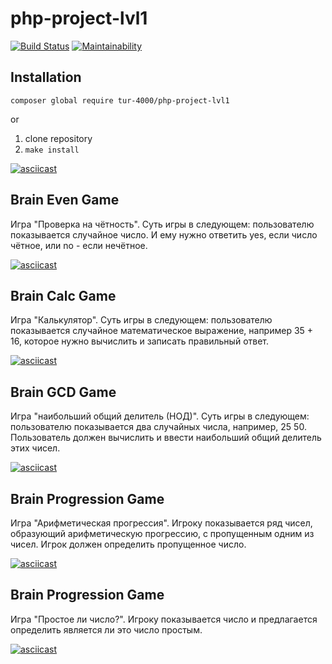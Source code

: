 # php-project-lvl1

[![Build Status](https://travis-ci.org/Tur-4000/php-project-lvl1.svg?branch=master)](https://travis-ci.org/Tur-4000/php-project-lvl1)
[![Maintainability](https://api.codeclimate.com/v1/badges/69e5673b29ec59b876b0/maintainability)](https://codeclimate.com/github/Tur-4000/php-lvl1/maintainability)

## Installation

`composer global require tur-4000/php-project-lvl1`

or

1. clone repository
2. `make install`

[![asciicast](https://asciinema.org/a/254620.svg)](https://asciinema.org/a/254620)

## Brain Even Game

Игра "Проверка на чётность". Суть игры в следующем: пользователю показывается случайное число. И ему нужно ответить yes, если число чётное, или no - если нечётное.

[![asciicast](https://asciinema.org/a/255460.svg)](https://asciinema.org/a/255460)

## Brain Calc Game

Игра "Калькулятор". Суть игры в следующем: пользователю показывается случайное математическое выражение, например 35 + 16, которое нужно вычислить и записать правильный ответ.

[![asciicast](https://asciinema.org/a/255461.svg)](https://asciinema.org/a/255461)

## Brain GCD Game

Игра "наибольший общий делитель (НОД)". Суть игры в следующем: пользователю показывается два случайных числа, например, 25 50. Пользователь должен вычислить и ввести наибольший общий делитель этих чисел.

[![asciicast](https://asciinema.org/a/255464.svg)](https://asciinema.org/a/255464)

## Brain Progression Game

Игра "Арифметическая прогрессия".
Игроку показывается ряд чисел, образующий арифметическую прогрессию, с пропущенным одним из чисел. Игрок должен определить пропущенное число.

[![asciicast](https://asciinema.org/a/255466.svg)](https://asciinema.org/a/255466)

## Brain Progression Game

Игра "Простое ли число?".
Игроку показывается число и предлагается определить является ли это число простым.

[![asciicast](https://asciinema.org/a/255468.svg)](https://asciinema.org/a/255468)
